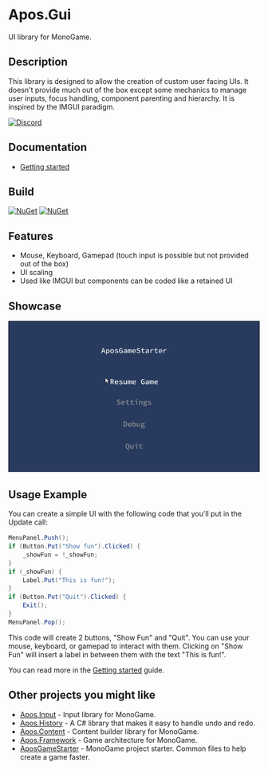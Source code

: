 # Apos.Gui
UI library for MonoGame.

## Description

This library is designed to allow the creation of custom user facing UIs. It doesn't provide much out of the box except some mechanics to manage user inputs, focus handling, component parenting and hierarchy. It is inspired by the IMGUI paradigm.

[![Discord](https://img.shields.io/discord/355231098122272778.svg)](https://discord.gg/N9t26Uv)

## Documentation

* [Getting started](https://apostolique.github.io/Apos.Gui/getting-started/)

## Build

[![NuGet](https://img.shields.io/nuget/v/Apos.Gui.svg)](https://www.nuget.org/packages/Apos.Gui/) [![NuGet](https://img.shields.io/nuget/dt/Apos.Gui.svg)](https://www.nuget.org/packages/Apos.Gui/)

## Features

* Mouse, Keyboard, Gamepad (touch input is possible but not provided out of the box)
* UI scaling
* Used like IMGUI but components can be coded like a retained UI

## Showcase

![Apos.GUI Showcase](Images/Showcase.gif)

## Usage Example

You can create a simple UI with the following code that you'll put in the Update call:

```csharp
MenuPanel.Push();
if (Button.Put("Show fun").Clicked) {
    _showFun = !_showFun;
}
if (_showFun) {
    Label.Put("This is fun!");
}
if (Button.Put("Quit").Clicked) {
    Exit();
}
MenuPanel.Pop();
```

This code will create 2 buttons, "Show Fun" and "Quit". You can use your mouse, keyboard, or gamepad to interact with them. Clicking on "Show Fun" will insert a label in between them with the text "This is fun!".

You can read more in the [Getting started](https://apostolique.github.io/Apos.Gui/getting-started/) guide.

## Other projects you might like

* [Apos.Input](https://github.com/Apostolique/Apos.Input) - Input library for MonoGame.
* [Apos.History](https://github.com/Apostolique/Apos.History) - A C# library that makes it easy to handle undo and redo.
* [Apos.Content](https://github.com/Apostolique/Apos.Content) - Content builder library for MonoGame.
* [Apos.Framework](https://github.com/Apostolique/Apos.Framework) - Game architecture for MonoGame.
* [AposGameStarter](https://github.com/Apostolique/AposGameStarter) - MonoGame project starter. Common files to help create a game faster.
